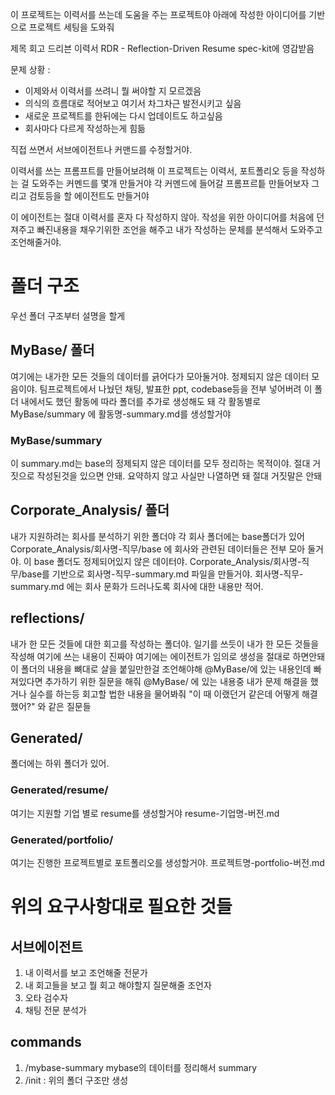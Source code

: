 이 프로젝트는 이력서를 쓰는데 도움을 주는 프로젝트야
아래에 작성한 아이디어를 기반으로 프로젝트 세팅을 도와줘

제목 회고 드리븐 이력서
RDR - Reflection-Driven Resume
spec-kit에 영감받음

문제 상황 : 
- 이제와서 이력서를 쓰려니 뭘 써야할 지 모르겠음
- 의식의 흐름대로 적어보고 여기서 차그차근 발전시키고 싶음
- 새로운 프로젝트를 한뒤에는 다시 업데이트도 하고싶음
- 회사마다 다르게 작성하는게 힘듦


직접 쓰면서 서브에이전트나 커맨드를 수정할거야.

이력서를 쓰는 프롬프트를 만들어보려해
이 프로젝트는 이력서, 포트폴리오 등을 작성하는 걸 도와주는 커멘드를 몇개 만들거야
각 커멘드에 들어갈 프롬프르틑 만들어보자
그리고 검토등을 할 에이전트도 만들거야

이 에이전트는 절대 이력서를 혼자 다 작성하지 않아.
작성을 위한 아이디어를 처음에 던져주고
빠진내용을 채우기위한 조언을 해주고
내가 작성하는 문체를 분석해서 도와주고
조언해줄거야.

# 폴더 구조
우선 폴더 구조부터 설명을 할게
## MyBase/ 폴더
여기에는 내가한 모든 것들의 데이터를 긁어다가 모아둘거야.
정제되지 않은 데이터 모음이야.
팀프로젝트에서 나눴던 채팅, 발표한 ppt, codebase등을 전부 넣어버려
이 폴더 내에서도 했던 활동에 따라 폴더를 추가로 생성해도 돼
각 활동별로 MyBase/summary 에 활동명-summary.md를 생성할거야
### MyBase/summary
이 summary.md는 base의 정제되지 않은 데이터를 모두 정리하는 목적이야.
절대 거짓으로 작성된것을 있으면 안돼.
요약하지 않고 사실만 나열하면 돼
절대 거짓말은 안돼

## Corporate_Analysis/ 폴더
내가 지원하려는 회사를 분석하기 위한 폴더야
각 회사 폴더에는 base폴더가 있어
Corporate_Analysis/회사명-직무/base 에 회사와 관련된 데이터들은 전부 모아 둘거야.
이 base 폴더도 정제되어있지 않은 데이터야.
Corporate_Analysis/회사명-직무/base를 기반으로 회사명-직무-summary.md 파일을 만들거야.
회사명-직무-summary.md 에는 회사 문화가 드러나도록 회사에 대한 내용만 적어.


## reflections/
내가 한 모든 것들에 대한 회고를 작성하는 폴더야. 
일기를 쓰듯이 내가 한 모든 것들을 작성해
여기에 쓰는 내용이 진짜야
여기에는 에이전트가 임의로 생성을 절대로 하면안돼
이 폴더의 내용을 뼈대로 살을 붙일만한걸 조언해야해
@MyBase/에 있는 내용인데 빠져있다면 추가하기 위한 질문을 해줘
@MyBase/ 에 있는 내용중 내가 문제 해결을 했거나 실수를 하는등 회고할 법한 내용을 물어봐줘
  "이 때 이랬던거 같은데 어떻게 해결했어?" 와 같은 질문들

## Generated/
폴더에는 하위 폴더가 있어.
### Generated/resume/
여기는 지원할 기업 별로 resume를 생성할거야
resume-기업명-버전.md
### Generated/portfolio/
여기는 진행한 프로젝트별로 포트폴리오를 생성할거야.
프로젝트명-portfolio-버전.md

# 위의 요구사항대로 필요한 것들
## 서브에이전트
1. 내 이력서를 보고 조언해줄 전문가
2. 내 회고들을 보고 뭘 회고 해야할지 질문해줄 조언자
3. 오타 검수자
4. 채팅 전문 분석가

## commands
1. /mybase-summary mybase의 데이터를 정리해서 summary
2. /init : 위의 폴더 구조만 생성
